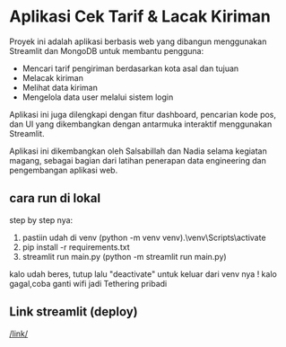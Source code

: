 # Aplikasi Cek Tarif & Lacak Kiriman
Proyek ini adalah aplikasi berbasis web yang dibangun menggunakan Streamlit dan MongoDB untuk membantu pengguna:
- Mencari tarif pengiriman berdasarkan kota asal dan tujuan
- Melacak kiriman
- Melihat data kiriman
- Mengelola data user melalui sistem login

Aplikasi ini juga dilengkapi dengan fitur dashboard, pencarian kode pos, dan UI yang dikembangkan dengan antarmuka interaktif menggunakan Streamlit.

Aplikasi ini dikembangkan oleh Salsabillah dan Nadia selama kegiatan magang, sebagai bagian dari latihan penerapan data engineering dan pengembangan aplikasi web.

## cara run di lokal
step by step nya:
1. pastiin udah di venv (python -m venv  venv).\venv\Scripts\activate
2. pip install -r requirements.txt
3. streamlit run main.py (python -m streamlit run main.py)

kalo udah beres, tutup lalu "deactivate" untuk keluar dari venv nya
! kalo gagal,coba ganti wifi jadi Tethering pribadi 

## Link streamlit (deploy)
[/link/](https://kode-pos-9mmoszomygpnabfbgnrvj9.streamlit.app)
